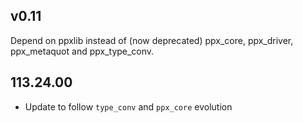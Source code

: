 ## v0.11

Depend on ppxlib instead of (now deprecated) ppx\_core, ppx\_driver,
ppx\_metaquot and ppx\_type\_conv.

## 113.24.00

- Update to follow `type_conv` and `ppx_core` evolution
